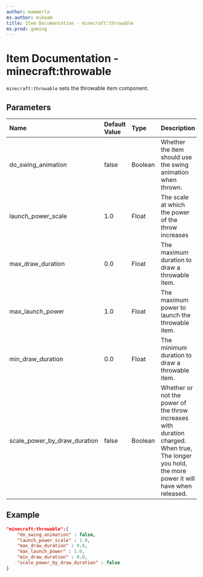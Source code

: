 ```yaml
---
author: mammerla
ms.author: mikeam
title: Item Documentation - minecraft:throwable
ms.prod: gaming
---
```


# Item Documentation - minecraft:throwable

`minecraft:throwable` sets the throwable item component.

## Parameters

|Name |Default Value  |Type  |Description  |
|:----------|:----------|:----------|:----------|
|do_swing_animation|false |Boolean|Whether the item should use the swing animation when thrown.|
|launch_power_scale|1.0|Float |The scale at which the power of the throw increases|
|max_draw_duration|0.0|Float | The maximum duration to draw a throwable item.|
|max_launch_power|1.0|Float |The maximum power to launch the throwable item.|
|min_draw_duration|0.0|Float |The minimum duration to draw a throwable item.|
|scale_power_by_draw_duration|false|Boolean|Whether or not the power of the throw increases with duration charged. When true, The longer you hold, the more power it will have when released.|

## Example

```json
"minecraft:throwable":{
    "do_swing_animation" : false,
    "launch_power_scale" : 1.0,
    "max_draw_duration" : 0.0,
    "max_launch_power" : 1.0,
    "min_draw_duration" : 0.0,
    "scale_power_by_draw_duration" : false
}
```
